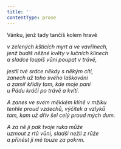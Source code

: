 ```yaml
---
title: ''
contentType: prose
---
```


<section>

Vánku, jenž tady tančíš kolem hravě

_v zelených kšticích myrt a ve vavřínech,  
jenž budíš něžné květy v lučních klínech  
a sladce loupíš vůni poupat v trávě,_

</section>

<section>

_jestli tvé srdce někdy s někým cítí,  
zanech už toho svého laškování  
a zamiř křídly tam, kde moje paní  
u Pádu kráčí po trávě a kvítí._

</section>

<section>

_A zanes ve svém měkkém klíně v mžiku  
tenhle proud vzdechů, výčitek a vzlyků  
tam, kam už dřív šel celý proud mých dum._

</section>

<section>

_A za ně jí pak tvoje ruka může  
uzmout z rtů vůni, sladší nežli z růže  
a přinést ji mé touze za pokrm._

</section>
